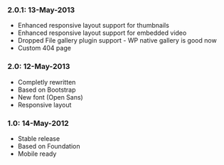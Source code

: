 ### 2.0.1: 13-May-2013
* Enhanced responsive layout support for thumbnails
* Enhanced responsive layout support for embedded video
* Dropped File gallery plugin support - WP native gallery is good now
* Custom 404 page


### 2.0: 12-May-2013
* Completly rewritten
* Based on Bootstrap
* New font (Open Sans)
* Responsive layout


### 1.0: 14-May-2012
* Stable release
* Based on Foundation
* Mobile ready



